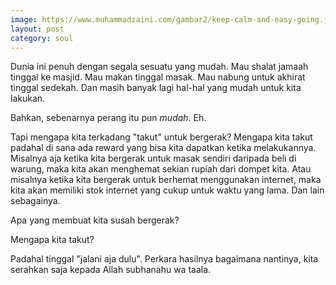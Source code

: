 ```yaml
---
image: https://www.muhammadzaini.com/gambar2/keep-calm-and-easy-going.jpg
layout: post
category: soul
---
```


Dunia ini penuh dengan segala sesuatu yang mudah. Mau shalat jamaah tinggal ke masjid. Mau makan tinggal masak. Mau nabung untuk akhirat tinggal sedekah. Dan masih banyak lagi hal-hal yang mudah untuk kita lakukan.

Bahkan, sebenarnya perang itu pun _mudah_. Eh.

Tapi mengapa kita terkadang "takut" untuk bergerak? Mengapa kita takut padahal di sana ada reward yang bisa kita dapatkan ketika melakukannya. Misalnya aja ketika kita bergerak untuk masak sendiri daripada beli di warung, maka kita akan menghemat sekian rupiah dari dompet kita. Atau misalnya ketika kita bergerak untuk berhemat menggunakan internet, maka kita akan memiliki stok internet yang cukup untuk waktu yang lama. Dan lain sebagainya.

Apa yang membuat kita susah bergerak?

Mengapa kita takut?

Padahal tinggal "jalani aja dulu". Perkara hasilnya bagaimana nantinya, kita serahkan saja kepada Allah subhanahu wa taala.
